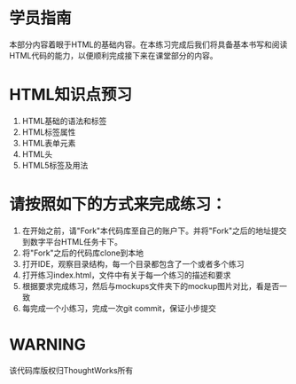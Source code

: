 # 学员指南
本部分内容着眼于HTML的基础内容。在本练习完成后我们将具备基本书写和阅读HTML代码的能力，以便顺利完成接下来在课堂部分的内容。

# HTML知识点预习
1. HTML基础的语法和标签
2. HTML标签属性
3. HTML表单元素
4. HTML头
5. HTML5标签及用法

# 请按照如下的方式来完成练习：
1. 在开始之前，请"Fork"本代码库至自己的账户下。并将"Fork"之后的地址提交到数字平台HTML任务卡下。
2. 将"Fork"之后的代码库clone到本地
3. 打开IDE，观察目录结构，每一个目录都包含了一个或者多个练习
4. 打开练习index.html，文件中有关于每一个练习的描述和要求
5. 根据要求完成练习，然后与mockups文件夹下的mockup图片对比，看是否一致
6. 每完成一个小练习，完成一次git commit，保证小步提交

# WARNING
该代码库版权归ThoughtWorks所有

